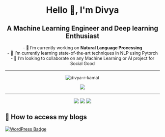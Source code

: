 <h1 align="center">Hello 👋, I'm Divya</h1>
<h2 align="center">A Machine Learning Engineer and Deep learning Enthusiast</h2>
<p align="center">
    - 🔭 I’m currently working on <b>Natural Language Processing</b> <br>
    - 🌱 I’m currently learning state-of-the-art techniques in NLP using Pytorch <br>
    - 👯 I’m looking to collaborate on any Machine Learning or AI project for Social Good
</p>


---
<p align="center"> <img src="https://komarev.com/ghpvc/?username=divya-r-kamat&label=Profile%20views&color=0e75b6&style=flat" alt="divya-r-kamat" /> </p>

<p align="center">
    <img  src="https://github-readme-stats.vercel.app/api?username=divya-r-kamat&show_icons=true&theme=dark&count_private=true&hide=contribs,issue" />
    <!--img src="https://github-readme-stats.vercel.app/api?username=divya-r-kamat&show_icons=true&title_color=83a598&icon_color=fb4934&text_color=9f9f9f&bg_color=3c383c"-->
    <!--img  src="https://github-readme-stats.vercel.app/api/top-langs/?username=divya-r-kamat&layout=compact&theme=dark" /-->
</p>

---

<p align="center">
    <img src="https://img.shields.io/badge/Language-Python-blue?style=flat-square&logo=Python&logoColor=fff" />
    <img src="https://img.shields.io/badge/AIFramework-PyTorch-red?style=flat-square&logo=PyTorch&logoColor=fff" />
    <img src="https://img.shields.io/badge/MLFramework-scikit_learn-orange?style=flat-square&logo=Scikit-learn&logoColor=fff" />
</p>


## 📝 How to access my blogs

[![WordPress Badge](https://img.shields.io/badge/dkamat-WordPress-blue?style=for-the-badge&logo=wordpress)](https://dkamatblog.home.blog/)


<!--
<h2 align="center">Welcome to my github repository, hope you find it useful!!!</h2> 

**divya-r-kamat/divya-r-kamat** is a ✨ _special_ ✨ repository because its `README.md` (this file) appears on your GitHub profile.

Here are some ideas to get you started:

- 🔭 I’m currently working on ...
- 🌱 I’m currently learning ...
- 👯 I’m looking to collaborate on ...
- 🤔 I’m looking for help with ...
- 💬 Ask me about ...
- 📫 How to reach me: ...
- 😄 Pronouns: ...
- ⚡ Fun fact: ...
-->
